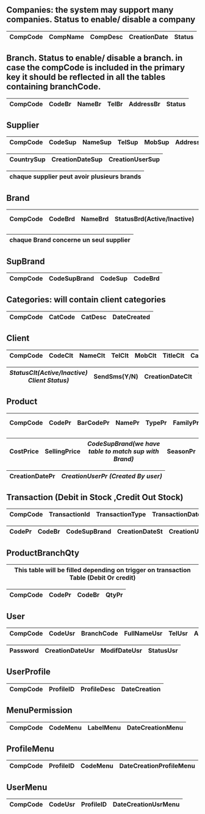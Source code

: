 ## Companies: the system may support many companies. Status to enable/ disable a company 

CompCode | CompName | CompDesc | CreationDate | Status |
-------- | -------- | -------- | ------------ | ------ |



## Branch. Status to enable/ disable a branch. in case the compCode is included in the primary key it should be reflected in all the tables containing branchCode.
CompCode | CodeBr | NameBr | TelBr | AddressBr | Status |
-------- | ------ | ------ | ----- | --------- | ------ |

## Supplier
CompCode |CodeSup | NameSup | TelSup | MobSup | AddressSup | EmailSup | StatusSup(Active/Inactive) |
-------- |------- | ------- | ------ | ------ | ---------- | -------- | -------------------------- | 

CountrySup | CreationDateSup | CreationUserSup |
---------- | --------------- | --------------- |

chaque supplier peut avoir plusieurs brands | 
------------------------------------------- |
 
## Brand
CompCode |CodeBrd | NameBrd | StatusBrd(Active/Inactive) | CreationDateBrd | *CreationUserBrd(Created by User* |
-------- |------- | ------- | -------------------------- | --------------- | --------------------------------- |

chaque Brand concerne un seul supplier  |
--------------------------------------- |

## SupBrand
CompCode |CodeSupBrand | CodeSup | CodeBrd |
-------- |------------ | ------- | ------- |


## Categories: will contain client categories
CompCode |CatCode | CatDesc | DateCreated |
-------- |------- | ------- | ----------- |


## Client
CompCode |CodeClt | NameClt | TelClt | MobClt | TitleClt | CatCode | AddressClt | EmailClt | 
-------- |------- | ------- | ------ | ------ | -------- | ------- | ---------- | -------- |
 

*StatusClt(Active/Inactive) Client Status)* | SendSms(Y/N) | CreationDateClt | *CreationUserClt(Created By User)* | 
------------------------------------------- | ------------ | --------------- | ---------------------------------- |


## Product
CompCode |CodePr | BarCodePr | NamePr | TypePr | FamilyPr | StatusPr(Active/Inactive) | *MadeInPr(made in country)* | 
-------- |-------| --------- | ------ | ------ | -------- | ------------------------- | --------------------------- | 

CostPrice | SellingPrice | *CodeSupBrand(we have table to match sup with Brand)* | SeasonPr | 
--------- | ------------ | ----------------------------------------------------- | ---------| 

CreationDatePr  | *CreationUserPr (Created By user)*  | 
--------------- | ----------------------------------- |



## Transaction (Debit in Stock ,Credit Out Stock)
CompCode |TransactionId | TransactionType | TransactionDate | TransactionDbCr |
-------- |------------- | --------------- | --------------- | --------------- |

CodePr | CodeBr | CodeSupBrand | CreationDateSt | CreationUserSt | QtyPr |From_CodeBr | To_CodeBr  | conf_trf |
-----  | ------ | ------------ | -------------- | -------------- | ----- |------------| ---------- | ---------|




## ProductBranchQty 
This table will be filled depending on trigger on transaction Table (Debit Or credit) |
------------------------------------------------------------------------------------- |

CompCode |CodePr | CodeBr | QtyPr |
-------- |------ | ------ | ----- |




## User
CompCode |CodeUsr | BranchCode | FullNameUsr | TelUsr | AddressUsr | PostUsr | UsrName |
-------- |------- | ---------- | ----------- | ------ | ---------- | ------- |---------|

|Password | CreationDateUsr | ModifDateUsr | StatusUsr |
 -------- | --------------- | ------------ | --------- |


## UserProfile

CompCode |ProfileID | ProfileDesc | DateCreation |
-------- |--------- | ----------- | ------------ |

## MenuPermission
CompCode |CodeMenu | LabelMenu | DateCreationMenu |
-------- |-------- | --------- | ---------------- |


## ProfileMenu
CompCode |ProfileID | CodeMenu | DateCreationProfileMenu |
-------- |--------- | -------- | ----------------------- |


## UserMenu
CompCode |CodeUsr | ProfileID | DateCreationUsrMenu |
-------- |------- | --------- | ------------------- |


